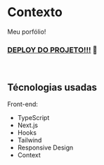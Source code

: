 # Contexto

Meu porfólio!

### [DEPLOY DO PROJETO!!!](https://arthur-jr-github-io.vercel.app) :eyes:

<br>

## Técnologias usadas

Front-end:
  - TypeScript
  - Next.js
  - Hooks
  - Tailwind
  - Responsive Design
  - Context
